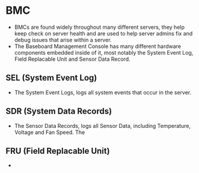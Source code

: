 # BMC
* BMCs are found widely throughout many different servers, they help keep check on server health and are used to help server admins fix and debug issues that arise within a server.
* The Baseboard Management Console has many different hardware components embedded inside of it, most notably the System Event Log, Field Replacable Unit and Sensor Data Record. 

## SEL (System Event Log)
* The System Event Logs, logs all system events that occur in the server. 

## SDR (System Data Records)
* The Sensor Data Records, logs all Sensor Data, including Temperature, Voltage and Fan Speed. The 

## FRU (Field Replacable Unit)
* 
